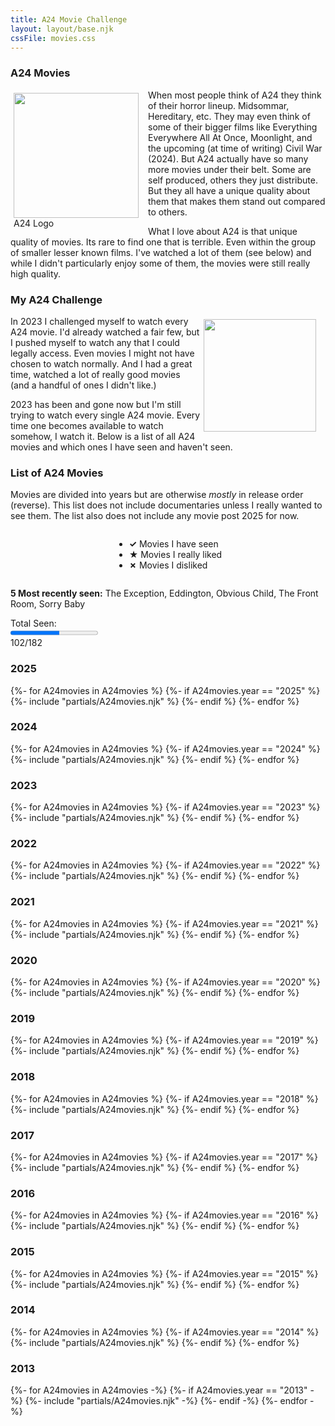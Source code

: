 ```yaml
---
title: A24 Movie Challenge
layout: layout/base.njk
cssFile: movies.css
---
```



<div class="textbox">
<h3>A24 Movies</h3>
<div style="float: left; width: 200px; margin: 5px; margin-right:15px;"><img src="/images/movies/a24.png" style="width: 200px; ">
<figcaption>A24 Logo</figcaption></div>

 <p>When most people think of A24 they think of their horror lineup. Midsommar, Hereditary, etc. They may even think of some of their bigger films like Everything Everywhere All At Once, Moonlight, and the upcoming (at time of writing) Civil War (2024). But A24 actually have so many more movies under their belt. Some are self produced, others they just distribute. But they all have a unique quality about them that makes them stand out compared to others.</p>

<p>What I love about A24 is that unique quality of movies. Its rare to find one that is terrible. Even within the group of smaller lesser known films. I've watched a lot of them (see below) and while I didn't particularly enjoy some of them, the movies were still really high quality.</p>
</div>

<div class="textbox">
<h3>My A24 Challenge</h3>
<div style="float: right; width: 180px; margin: 5px; margin-right:15px;"><img src="/images/movies/watchingmovies.png" style="width: 180px; "></div>
 
In 2023 I challenged myself to watch every A24 movie. I'd already watched a fair few, but I pushed myself to watch any that I could legally access. Even movies I might not have chosen to watch normally. And I had a great time, watched a lot of really good movies (and a handful of ones I didn't like.)   

2023 has been and gone now but I'm still trying to watch every single A24 movie. Every time one becomes available to watch somehow, I watch it. Below is a list of all A24 movies and which ones I have seen and haven't seen.
 
</div>


<div class="textbox">
<h3>List of A24 Movies</h3>
             <p>Movies are divided into years but are otherwise <i>mostly</i> in release order (reverse). This list does not include documentaries unless I really wanted to see them. The list also does not include any movie post 2025 for now. </p>

<div style="display: table; margin:auto;">
             <ul>
             <li><strong>&#10003;</strong> Movies I have seen</li>
             <li><strong>&#9733;</strong> Movies I really liked</li>
             <li><strong>✗</strong> Movies I disliked</li>
             </ul>
</div>

<p><strong>5 Most recently seen:</strong> The Exception, Eddington, Obvious Child, The Front Room, Sorry Baby</p>

<div class="A24progress">
<div>Total Seen:</div>
<div><progress value="102"  max="182"></progress></div>
<div>102/182</div>
</div><!--progress-->

</div>

<div class="textbox">

### 2025 

  <div class="A24">
    {%- for A24movies in A24movies %}
      {%- if A24movies.year == "2025" %} 
        {%- include "partials/A24movies.njk" %}
      {%- endif %}
    {%- endfor %}
  </div>

</div>


<div class="textbox">

### 2024 

  <div class="A24">
    {%- for A24movies in A24movies %}
      {%- if A24movies.year == "2024" %} 
        {%- include "partials/A24movies.njk" %}
      {%- endif %}
    {%- endfor %}
  </div>

</div>

<div class="textbox">

### 2023 

  <div class="A24">
    {%- for A24movies in A24movies %}
      {%- if A24movies.year == "2023" %} 
        {%- include "partials/A24movies.njk" %}
      {%- endif %}
    {%- endfor %}
  </div>

</div>

<div class="textbox">

### 2022 

  <div class="A24">
    {%- for A24movies in A24movies %}
      {%- if A24movies.year == "2022" %} 
        {%- include "partials/A24movies.njk" %}
      {%- endif %}
    {%- endfor %}
  </div>

</div>


<div class="textbox">

### 2021 

  <div class="A24">
    {%- for A24movies in A24movies %}
      {%- if A24movies.year == "2021" %} 
        {%- include "partials/A24movies.njk" %}
      {%- endif %}
    {%- endfor %}
  </div>

</div>

<div class="textbox">

### 2020 

  <div class="A24">
    {%- for A24movies in A24movies %}
      {%- if A24movies.year == "2020" %} 
        {%- include "partials/A24movies.njk" %}
      {%- endif %}
    {%- endfor %}
  </div>

</div>

<div class="textbox">

### 2019 

  <div class="A24">
    {%- for A24movies in A24movies %}
      {%- if A24movies.year == "2019" %} 
        {%- include "partials/A24movies.njk" %}
      {%- endif %}
    {%- endfor %}
  </div>

</div>

<div class="textbox">

### 2018 

  <div class="A24">
    {%- for A24movies in A24movies %}
      {%- if A24movies.year == "2018" %} 
        {%- include "partials/A24movies.njk" %}
      {%- endif %}
    {%- endfor %}
  </div>

</div>

<div class="textbox">

### 2017 

  <div class="A24">
    {%- for A24movies in A24movies %}
      {%- if A24movies.year == "2017" %} 
        {%- include "partials/A24movies.njk" %}
      {%- endif %}
    {%- endfor %}
  </div>

</div>

<div class="textbox">

### 2016 

  <div class="A24">
    {%- for A24movies in A24movies %}
      {%- if A24movies.year == "2016" %} 
        {%- include "partials/A24movies.njk" %}
      {%- endif %}
    {%- endfor %}
  </div>

</div>

<div class="textbox">

### 2015 

  <div class="A24">
    {%- for A24movies in A24movies %}
      {%- if A24movies.year == "2015" %} 
        {%- include "partials/A24movies.njk" %}
      {%- endif %}
    {%- endfor %}
  </div>

</div>

<div class="textbox">

### 2014 

  <div class="A24">
    {%- for A24movies in A24movies %}
      {%- if A24movies.year == "2014" %} 
        {%- include "partials/A24movies.njk" %}
      {%- endif %}
    {%- endfor %}
  </div>

</div>



<div class="textbox">

### 2013 

  <div class="A24">
    {%- for A24movies in A24movies -%}
      {%- if A24movies.year == "2013" -%} 
        {%- include "partials/A24movies.njk" -%}
      {%- endif -%}
    {%- endfor -%}
  </div>

</div>



